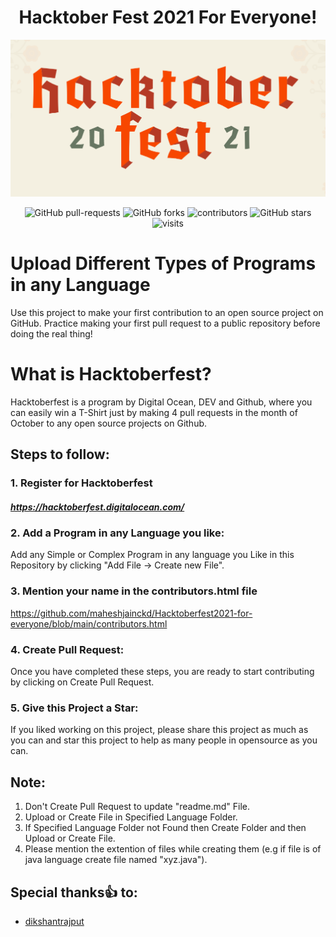 # <center> Hacktober Fest 2021 For Everyone! </center>

![Hacktoberfest 2021](hacktoberfest2021.png)

<p align="center">
   <img alt="GitHub pull-requests" src="https://img.shields.io/github/issues-pr/maheshjainckd/Hacktoberfest2021-for-everyone">
   <img alt="GitHub forks" src="https://img.shields.io/github/forks/maheshjainckd/Hacktoberfest2021-for-everyone">
   <img alt="contributors" src="https://img.shields.io/github/contributors/maheshjainckd/Hacktoberfest2021-for-everyone">
   <img alt="GitHub stars" src="https://img.shields.io/github/stars/maheshjainckd/Hacktoberfest2021-for-everyone">
   <img alt="visits" src="https://badges.pufler.dev/visits/maheshjainckd/Hacktoberfest2021-for-everyone">
</p>

# Upload Different Types of Programs in any Language

Use this project to make your first contribution to an open source project on GitHub. Practice making your first pull request to a public repository before doing the real thing!

# What is Hacktoberfest?

Hacktoberfest is a program by Digital Ocean, DEV and Github, where you can easily win a T-Shirt just by making 4 pull requests in the month of October to any open source projects on Github.

## Steps to follow:

### 1. Register for Hacktoberfest

##### https://hacktoberfest.digitalocean.com/

### 2. Add a Program in any Language you like:

Add any Simple or Complex Program in any language you Like in this Repository by clicking "Add File -> Create new File".

### 3. Mention your name in the contributors.html file

https://github.com/maheshjainckd/Hacktoberfest2021-for-everyone/blob/main/contributors.html

### 4. Create Pull Request:

Once you have completed these steps, you are ready to start contributing by clicking on Create Pull Request.

### 5. Give this Project a Star:

If you liked working on this project, please share this project as much as you can and star this project to help as many people in opensource as you can.


## Note:

1. Don't Create Pull Request to update "readme.md" File.
2. Upload or Create File in Specified Language Folder.
3. If Specified Language Folder not Found then Create Folder and then Upload or Create File.
4. Please mention the extention of files while creating them (e.g if file is of java language create file named "xyz.java").

## Special thanks:+1: to:

* [dikshantrajput](https://github.com/dikshantrajput)
